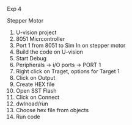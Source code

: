Exp 4

Stepper Motor

1. U-vision project
2. 8051 Micrcontroller
3. Port 1 from 8051 to Sim In on stepper motor
4.  Build the code on U-vision
5.  Start Debug
6.  Peripherals -> i/O ports -> PORT 1
7.  Right click on Traget, options for Target 1
8.  Click on Output
9.  Create HEX file
10.  Open SST Flash
11.  Click on Connect
12.  dwlnoad/run
13.  Choose hex file from objects
14.  Run code
